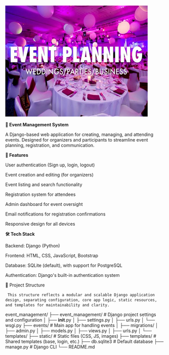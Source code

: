 ![Event_Manaement](Event.jpg)

**🎉 Event Management System**

A Django-based web application for creating, managing, and attending events. Designed for organizers and participants to streamline event planning, registration, and communication.

**🚀 Features**

User authentication (Sign up, login, logout)

Event creation and editing (for organizers)

Event listing and search functionality

Registration system for attendees

Admin dashboard for event oversight

Email notifications for registration confirmations

Responsive design for all devices

**🛠 Tech Stack**

Backend: Django (Python)

Frontend: HTML, CSS, JavaScript, Bootstrap

Database: SQLite (default), with support for PostgreSQL

Authentication: Django's built-in authentication system

📁 Project Structure 

     This structure reflects a modular and scalable Django application design, separating configuration, core app logic, static resources, and templates for maintainability and clarity.
    
event_management/
├── event_management/        # Django project settings and configuration
│   ├── __init__.py
│   ├── settings.py
│   ├── urls.py
│   └── wsgi.py
├── events/                  # Main app for handling events
│   ├── migrations/
│   ├── admin.py
│   ├── models.py
│   ├── views.py
│   ├── urls.py
│   └── templates/
├── static/                  # Static files (CSS, JS, images)
├── templates/               # Shared templates (base, login, etc.)
├── db.sqlite3               # Default database
├── manage.py                # Django CLI
└── README.md


